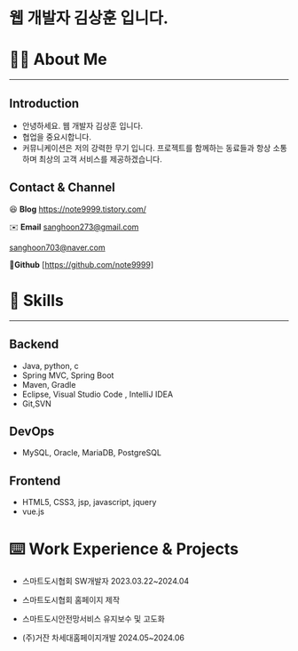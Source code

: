# 웹 개발자 김상훈 입니다.

# 🙋‍♂️ About Me

---

## Introduction

- 안녕하세요. 웹 개발자 김상훈 입니다.
- 협업을 중요시합니다. 
- 커뮤니케이션은 저의 강력한 무기 입니다. 프로젝트를 함께하는 동료들과  항상 소통하며 최상의 고객 서비스를 제공하겠습니다.

## Contact & Channel


😆 **Blog**
https://note9999.tistory.com/

✉️ **Email**
sanghoon273@gmail.com 

sanghoon703@naver.com

 🙉**Github**
[https://github.com/note9999]

# 💪 Skills

---

## Backend

- Java, python, c
- Spring MVC, Spring Boot
- Maven, Gradle
- Eclipse, Visual Studio Code , IntelliJ IDEA
- Git,SVN

## DevOps

- MySQL, Oracle, MariaDB, PostgreSQL

## Frontend

- HTML5, CSS3, jsp, javascript, jquery
- vue.js

# ⌨️ Work Experience & Projects

- 스마트도시협회 SW개발자 2023.03.22~2024.04
- 스마트도시협회 홈페이지 제작
- 스마트도시안전망서비스 유지보수 및 고도화

- (주)거잔 차세대홈페이지개발 2024.05~2024.06 


